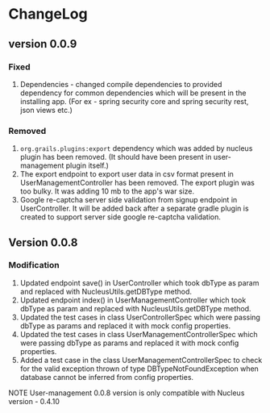 # ChangeLog

## version 0.0.9

### Fixed
1. Dependencies - changed compile dependencies to provided dependency for common dependencies which will be
present in the installing app. (For ex - spring security core and spring security rest, json views etc.)

### Removed
1. `org.grails.plugins:export` dependency which was added by nucleus plugin has been removed.
(It should have been present in user-management plugin itself.)
2. The export endpoint to export user data in csv format present in UserManagementController has been removed.
The export plugin was too bulky. It was adding 10 mb to the app's war size.
3. Google re-captcha server side validation from signup endpoint in UserController. It will be added back after
a separate gradle plugin is created to support server side google re-captcha validation.

## Version 0.0.8

### Modification

1. Updated endpoint save() in UserController which took dbType as param and replaced with NucleusUtils.getDBType method.
2. Updated endpoint index() in UserManagementController which took dbType as param and replaced with NucleusUtils.getDBType method.
3. Updated the test cases in class UserControllerSpec which were passing dbType as params and replaced it with mock config properties.
4. Updated the test cases in class UserManagementControllerSpec which were passing dbType as params and replaced it with mock config properties.
5. Added a test case in the class UserManagementControllerSpec to check for the valid exception thrown of type DBTypeNotFoundException when database cannot be inferred from config properties.

NOTE
User-management 0.0.8 version is only compatible with Nucleus version - 0.4.10
